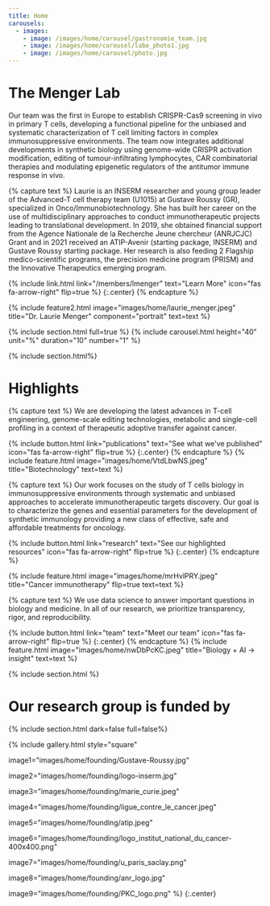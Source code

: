 ```yaml
---
title: Home
carousels:
  - images: 
    - image: /images/home/carousel/gastronomie_team.jpg
    - image: /images/home/carousel/labo_photo1.jpg
    - image: /images/home/carousel/photo.jpg
---
```



# The Menger Lab

Our team was the first in Europe to establish CRISPR-Cas9 screening in vivo in primary T cells, developing a functional pipeline for the unbiased and systematic characterization of T cell limiting factors in complex immunosuppressive environments. The team now integrates additional developments in synthetic biology using genome-wide CRISPR activation modification, editing of tumour-infiltrating lymphocytes, CAR combinatorial therapies and modulating epigenetic regulators of the antitumor immune response in vivo.


{% capture text %}
Laurie is an INSERM researcher and young group leader of the Advanced-T cell therapy team (U1015) at Gustave Roussy (GR), specialized in Onco/Immunobiotechnology. She has built her career on the use of multidisciplinary approaches to conduct immunotherapeutic projects leading to translational development. In 2019, she obtained financial support from the Agence Nationale de la Recherche Jeune chercheur (ANRJCJC) Grant and in 2021 received an ATIP-Avenir (starting package, INSERM) and Gustave Roussy starting package. Her research is also feeding 2 Flagship medico-scientific programs, the precision medicine program (PRISM) and the Innovative Therapeutics emerging program.

{%
  include link.html
  link="/members/lmenger"
  text="Learn More"
  icon="fas fa-arrow-right"
  flip=true
%}
{:.center}
{% endcapture %}

{%
  include feature2.html
  image="images/home/laurie_menger.jpeg"
  title="Dr. Laurie Menger"
  component="portrait"
  text=text
%}

{% include section.html full=true %}
{% include carousel.html height="40" unit="%" duration="10" number="1" %}


{% include section.html%}
# Highlights

{% capture text %}
We are developing the latest advances in T-cell engineering, genome-scale editing technologies, metabolic and single-cell profiling in a context of therapeutic adoptive transfer against cancer. 

{%
  include button.html
  link="publications"
  text="See what we've published"
  icon="fas fa-arrow-right"
  flip=true
%}
{:.center}
{% endcapture %}
{%
  include feature.html
  image="images/home/VtdLbwNS.jpeg"
  title="Biotechnology"
  text=text
%}

{% capture text %}
Our work focuses on the study of T cells biology in immunosuppressive environments through systematic and unbiased approaches to accelerate immunotherapeutic targets discovery. Our goal is to characterize the genes and essential parameters for the development of synthetic immunology providing a new class of effective, safe and affordable treatments for oncology.

{%
  include button.html
  link="research"
  text="See our highlighted resources"
  icon="fas fa-arrow-right"
  flip=true
%}
{:.center}
{% endcapture %}

{%
  include feature.html
  image="images/home/mrHvlPRY.jpeg"
  title="Cancer immunotherapy"
  flip=true
  text=text
%}

{% capture text %}
We use data science to answer important questions in biology and medicine.
In all of our research, we prioritize transparency, rigor, and reproducibility.

{%
  include button.html
  link="team"
  text="Meet our team"
  icon="fas fa-arrow-right"
  flip=true
%}
{:.center}
{% endcapture %}
{%
  include feature.html
  image="images/home/nwDbPcKC.jpeg"
  title="Biology + AI → insight"
  text=text
%}

{% include section.html %}

# Our research group is funded by
{% include section.html dark=false full=false%}

{%
  include gallery.html
  style="square"

  image1="images/home/founding/Gustave-Roussy.jpg"

  image2="images/home/founding/logo-inserm.jpg"

  image3="images/home/founding/marie_curie.jpeg"
  
  image4="images/home/founding/ligue_contre_le_cancer.jpeg"
  
  image5="images/home/founding/atip.jpeg"
  
  image6="images/home/founding/logo_institut_national_du_cancer-400x400.png"
  
  image7="images/home/founding/u_paris_saclay.png"

  image8="images/home/founding/anr_logo.jpg"

  image9="images/home/founding/PKC_logo.png"
%}
{:.center}
